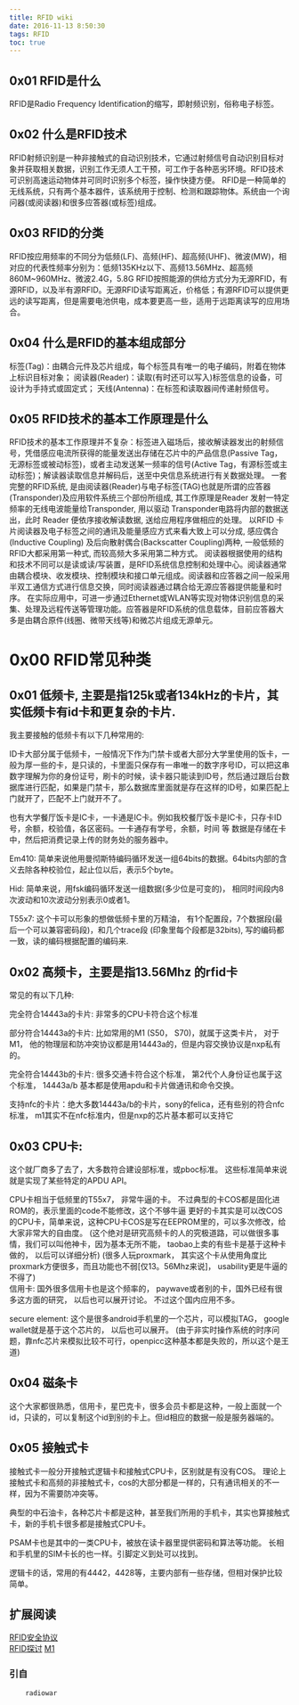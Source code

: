 ```yaml
---
title: RFID wiki
date: 2016-11-13 8:50:30
tags: RFID
toc: true
---
```


## 0x01 RFID是什么  
RFID是Radio Frequency Identification的缩写，即射频识别，俗称电子标签。

## 0x02 什么是RFID技术  
RFID射频识别是一种非接触式的自动识别技术，它通过射频信号自动识别目标对象并获取相关数据，识别工作无须人工干预，可工作于各种恶劣环境。RFID技术可识别高速运动物体并可同时识别多个标签，操作快捷方便。 RFID是一种简单的无线系统，只有两个基本器件，该系统用于控制、检测和跟踪物体。系统由一个询问器(或阅读器)和很多应答器(或标签)组成。

## 0x03 RFID的分类  
RFID按应用频率的不同分为低频(LF)、高频(HF)、超高频(UHF)、微波(MW)，相对应的代表性频率分别为：低频135KHz以下、高频13.56MHz、超高频860M~960MHz、微波2.4G，5.8G
RFID按照能源的供给方式分为无源RFID，有源RFID，以及半有源RFID。无源RFID读写距离近，价格低；有源RFID可以提供更远的读写距离，但是需要电池供电，成本要更高一些，适用于远距离读写的应用场合。


## 0x04 什么是RFID的基本组成部分  
标签(Tag)：由耦合元件及芯片组成，每个标签具有唯一的电子编码，附着在物体上标识目标对象；
阅读器(Reader)：读取(有时还可以写入)标签信息的设备，可设计为手持式或固定式；
天线(Antenna)：在标签和读取器间传递射频信号。

## 0x05 RFID技术的基本工作原理是什么  
RFID技术的基本工作原理并不复杂：标签进入磁场后，接收解读器发出的射频信号，凭借感应电流所获得的能量发送出存储在芯片中的产品信息(Passive Tag，无源标签或被动标签)，或者主动发送某一频率的信号(Active Tag，有源标签或主动标签)；解读器读取信息并解码后，送至中央信息系统进行有关数据处理。
一套完整的RFID系统, 是由阅读器(Reader)与电子标签(TAG)也就是所谓的应答器(Transponder)及应用软件系统三个部份所组成, 其工作原理是Reader 发射一特定频率的无线电波能量给Transponder, 用以驱动 Transponder电路将内部的数据送出，此时 Reader 便依序接收解读数据, 送给应用程序做相应的处理。
以RFID 卡片阅读器及电子标签之间的通讯及能量感应方式来看大致上可以分成, 感应偶合(Inductive Coupling) 及后向散射偶合(Backscatter Coupling)两种, 一般低频的RFID大都采用第一种式, 而较高频大多采用第二种方式。
阅读器根据使用的结构和技术不同可以是读或读/写装置，是RFID系统信息控制和处理中心。阅读器通常由耦合模块、收发模块、控制模块和接口单元组成。阅读器和应答器之间一般采用半双工通信方式进行信息交换，同时阅读器通过耦合给无源应答器提供能量和时序。 在实际应用中，可进一步通过Ethernet或WLAN等实现对物体识别信息的采集、处理及远程传送等管理功能。应答器是RFID系统的信息载体，目前应答器大多是由耦合原件(线圈、微带天线等)和微芯片组成无源单元。 

# 0x00 RFID常见种类
## 0x01 低频卡,   主要是指125k或者134kHz的卡片，其实低频卡有id卡和更复杂的卡片.  

我主要接触的低频卡有以下几种常用的:

ID卡大部分属于低频卡，一般情况下作为门禁卡或者大部分大学里使用的饭卡，一般为厚一些的卡，是只读的，卡里面只保存有一串唯一的数字序号ID，可以把这串数字理解为你的身份证号，刷卡的时候，读卡器只能读到ID号，然后通过跟后台数据库进行匹配，如果是门禁卡，那么数据库里面就是存在这样的ID号，如果匹配上门就开了，匹配不上门就开不了。


也有大学餐厅饭卡是IC卡，一卡通是IC卡。例如我校餐厅饭卡是IC卡，只存卡ID号，余额，校验值，各区密码。一卡通存有学号，余额，时间 等
数据是存储在卡中，然后把消费记录上传的财务处的服务器中。

Em410: 简单来说他用曼彻斯特编码循环发送一组64bits的数据。64bits内部的含义去除各种校验位，起止位以后，表示5个byte。

Hid: 简单来说，用fsk编码循环发送一组数据(多少位是可变的)， 相同时间段内8次波动和10次波动分别表示0或者1。

T55x7: 这个卡可以形象的想做低频卡里的万精油， 有1个配置段，7个数据段(最后一个可以兼容密码段)，和几个trace段 (印象里每个段都是32bits), 写的编码都一致，读的编码根据配置的编码来. 

## 0x02 高频卡，主要是指13.56Mhz 的rfid卡
常见的有以下几种:

完全符合14443a的卡片: 非常多的CPU卡符合这个标准

部分符合14443a的卡片: 比如常用的M1 (S50， S70)，就属于这类卡片， 对于M1， 他的物理层和防冲突协议都是用14443a的，但是内容交换协议是nxp私有的。

完全符合14443b的卡片: 很多交通卡符合这个标准， 第2代个人身份证也属于这个标准， 14443a/b 基本都是使用apdu和卡片做通讯和命令交换。 

支持nfc的卡片：绝大多数14443a/b的卡片，sony的felica，还有些别的符合nfc标准， m1其实不在nfc标准内，但是nxp的芯片基本都可以支持它

## 0x03 CPU卡: 

这个就厂商多了去了，大多数符合建设部标准，或pboc标准。 这些标准简单来说就是实现了某些特定的APDU API。 

 CPU卡相当于低频里的T55x7， 非常牛逼的卡。 不过典型的卡COS都是固化进ROM的，表示里面的code不能修改，这个不够牛逼
更好的卡其实是可以改COS的CPU卡，简单来说，这种CPU卡COS是写在EEPROM里的，可以多次修改，给大家非常大的自由度。
 (这个绝对是研究高频卡的人的究极道路，可以做很多事情，我们可以叫他神卡，因为基本无所不能， taobao上卖的有些卡是基于这种卡做的， 以后可以详细分析)
 (很多人玩proxmark， 其实这个卡从使用角度比proxmark方便很多，而且功能也不弱[仅13。56Mhz来说]， usability更是牛逼的不得了)  
信用卡: 国外很多信用卡也是这个频率的， paywave或者别的卡，国外已经有很多这方面的研究， 以后也可以展开讨论。 不过这个国内应用不多。

secure element: 这个是很多android手机里的一个芯片，可以模拟TAG， google wallet就是基于这个芯片的， 以后也可以展开。 (由于非实时操作系统的时序问题，靠nfc芯片来模拟比较不可行，openpicc这种基本都是失败的，所以这个是王道)

## 0x04 磁条卡
这个大家都很熟悉，信用卡，星巴克卡，很多会员卡都是这种，一般上面就一个id，只读的，可以复制这个id到别的卡上。但id相应的数据一般是服务器端的。

## 0x05 接触式卡 
接触式卡一般分开接触式逻辑卡和接触式CPU卡，区别就是有没有COS。 理论上接触式卡和高频的非接触式卡，cos的大部分都是一样的，只有通讯相关的不一样，因为不需要防冲突等。

典型的中石油卡，各种芯片卡都是这种，甚至我们所用的手机卡，其实也算接触式卡，新的手机卡很多都是接触式CPU卡。

PSAM卡也是其中的一类CPU卡，被放在读卡器里提供密码和算法等功能。 长相和手机里的SIM卡长的也一样。引脚定义到处可以找到。 

逻辑卡的话，常用的有4442，4428等，主要内部有一些存储，但相对保护比较简单。 

## 扩展阅读  
[RFID安全协议](http://www.freebuf.com/articles/terminal/29352.html)  
[RFID探讨](http://www.freebuf.com/articles/wireless/37050.html)
[M1](http://www.91ri.org/16081.html)

### 引自  
		radiowar


